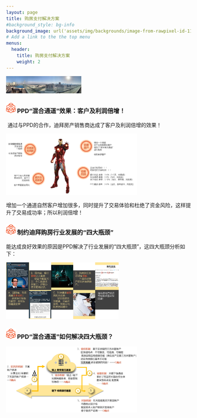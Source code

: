 ```yaml
---
layout: page
title: 购房支付解决方案
#background_style: bg-info
background_image: url('assets/img/backgrounds/image-from-rawpixel-id-1199650-jpeg.jpg')
# Add a link to the the top menu
menus:
  header:
    title: 购房支付解决方案
    weight: 2
---
```


<img src="assets/img/wormhole/realestate.jpg" alt="迪拜房产" style="zoom:20%;" />

### <img src="assets/img/wormhole/logo2.png" alt="logo2" style="zoom: 5%;" /> PPD“混合通道”效果：客户及利润倍增！

​		通过与PPD的合作，迪拜房产销售商达成了客户及利润倍增的效果！

<img src="assets/img/wormhole/double.png" alt="倍增效果" style="zoom:35%;" />

​		增加一个通道自然客户增加很多，同时提升了交易体验和杜绝了资金风险，这样提升了交易成功率；所以利润倍增！

### <img src="assets/img/wormhole/logo2.png" alt="logo2" style="zoom: 5%;" /> 制约迪拜购房行业发展的“四大瓶颈”

​		能达成良好效果的原因是PPD解决了行业发展的“四大瓶颈”，这四大瓶颈分析如下：

<img src="assets/img/wormhole/bottleneck.png" alt="四大瓶颈" style="zoom:30%;" />

### <img src="assets/img/wormhole/logo2.png" alt="logo2" style="zoom: 5%;" /> PPD“混合通道”如何解决四大瓶颈？

<img src="assets/img/wormhole/solutions.png" alt="解决四大瓶颈" style="zoom:35%;" />
